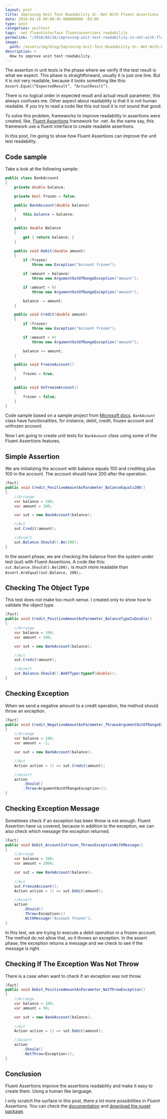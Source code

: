 ```yaml
---
layout: post
title: Improving Unit Test Readability In .Net With Fluent Assertions
date: 2018-04-16 09:00:45.000000000 -03:00
type: post
categories: unittest
tags: .net fluentinterface fluentassertions readability
permalink: "/2018/04/16/improving-unit-test-readability-in-net-with-fluent-assertions/"
image: 
  path: /assets/img/blog/Improving-Unit-Test-Readability-In-.Net-With-Fluent-Assertions.png
description: >
  How to improve unit test readability.
---
```

The assertion in unit tests is the phase where we verify if the test result is what we expect. This phase is straightforward, usually it is just one line. But it is not very readable, because it looks something like this: `Assert.Equal(“ExpectedResult”, “ActualResult”)`.

There is no logical order in expected result and actual result parameter, this always confuses me. Other aspect about readability is that it is not human readable. If you try to read a code like this out loud it is not sound that good.

To solve this problem, frameworks to improve readability in assertions were created, like, [Fluent Assertions](https://fluentassertions.com/) framework for .net. As the name say, this framework use a fluent interface to create readable assertions.

In this post, I’m going to show how Fluent Assertions can improve the unit test readability.

## **Code sample**

Take a look at the following sample:

~~~csharp
public class BankAccount
{
    private double balance;

    private bool frozen = false;

    public BankAccount(double balance)
    {
        this.balance = balance;
    }

    public double Balance
    {
        get { return balance; }
    }

    public void Debit(double amount)
    {
        if (frozen)
            throw new Exception("Account frozen");

        if (amount > balance)
            throw new ArgumentOutOfRangeException("amount");

        if (amount < 0)
            throw new ArgumentOutOfRangeException("amount");

        balance -= amount;
    }

    public void Credit(double amount)
    {
        if (frozen)
            throw new Exception("Account frozen");

        if (amount < 0)
            throw new ArgumentOutOfRangeException("amount");

        balance += amount;
    }

    public void FreezeAccount()
    {
        frozen = true;
    }

    public void UnfreezeAccount()
    {
        frozen = false;
    }
}
~~~

Code sample based on a sample project from [Microsoft docs](https://docs.microsoft.com/en-us/visualstudio/test/sample-project-for-creating-unit-tests). `BankAcount` class have functionalities, for instance, debit, credit, frozen account and unfrozen account.

Now I am going to create unit tests for `BankAcount` class using some of the Fluent Assertions features.

## **Simple Assertion**

We are initializing the account with balance equals 100 and crediting plus 100 in the account. The account should have 200 after the operation.

~~~csharp
[Fact]
public void Credit_PositiveAmountAsParameter_BalanceEquals200()
{
    //Arrange
    var balance = 100;
    var amount = 100;

    var sut = new BankAccount(balance);

    //Act
    sut.Credit(amount);

    //Assert
    sut.Balance.Should().Be(200);
}
~~~

In the assert phase, we are checking the balance from the system under test (sut) with Fluent Assertions. A code like this: `sut.Balance.Should().Be(200);` is much more readable than `Assert.AreEqual(sut.Balance, 200);`.

## **Checking The Object Type**

This test does not make too much sense. I created only to show how to validate the object type.

~~~csharp
[Fact]
public void Credit_PositiveAmountAsParameter_BalanceTypeIsDouble()
{
    //Arrange
    var balance = 100;
    var amount = 100;

    var sut = new BankAccount(balance);

    //Act
    sut.Credit(amount);

    //Assert
    sut.Balance.Should().BeOfType(typeof(double));
}
~~~

## **Checking Exception**

When we send a negative amount to a credit operation, the method should throw an exception.

~~~csharp
[Fact]
public void Credit_NegativeAmountAsParameter_ThrowsArgumentOutOfRangeException()
{
    //Arrange
    var balance = 100;
    var amount = -1;

    var sut = new BankAccount(balance);

    //Act
    Action action = () => sut.Credit(amount);

    //Assert
    action
        .Should()
        .Throw<ArgumentOutOfRangeException>();
}
~~~

## **Checking Exception Message**

Sometimes check if an exception has been throw is not enough. Fluent Assertion have us covered, because in addition to the exception, we can also check which message the exception returned.

~~~csharp
[Fact]
public void Debit_AccountIsFrozen_ThrowsExceptionWithMessage()
{
    //Arrange
    var balance = 100;
    var amount = 1000;

    var sut = new BankAccount(balance);
            
    //Act
    sut.FreezeAccount();
    Action action = () => sut.Debit(amount);

    //Assert
    action
        .Should()
        .Throw<Exception>()
        .WithMessage("Account frozen");
}
~~~

In this test, we are trying to execute a debit operation in a frozen account. The method do not allow that, so it throws an exception. In the assert phase, the exception returns a message and we check to see if the message is right.

## **Checking If The Exception Was Not Throw**

There is a case when want to check if an exception was not throw.

~~~csharp
[Fact]
public void Debit_PositiveAmountAsParameter_NotThrowException()
{
    //Arrange
    var balance = 100;
    var amount = 50;

    var sut = new BankAccount(balance);
            
    //Act            
    Action action = () => sut.Debit(amount);

    //Assert
    action
        .Should()
        .NotThrow<Exception>();
}
~~~

## **Conclusion**

Fluent Assertions improve the assertions readability and make it easy to create them. Using a human like language.

I only scratch the surface in this post, there a lot more possibilities in Fluent Assertions. You can check the [documentation](https://fluentassertions.com/documentation/) and [download the nuget package](https://www.nuget.org/packages/fluentassertions).

